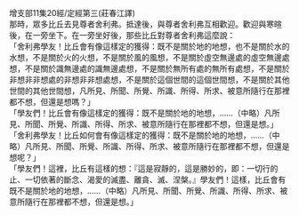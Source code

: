 增支部11集20經/定經第三(莊春江譯)  
那時，眾多比丘去見尊者舍利弗。抵達後，與尊者舍利弗互相歡迎。歡迎與寒暄後，在一旁坐下。在一旁坐好後，那些比丘對尊者舍利弗這麼說：  
「舍利弗學友！比丘會有像這樣定的獲得：既不是關於地的地想，也不是關於水的水想，不是關於火的火想，不是關於風的風想，不是關於虛空無邊處的虛空無邊處想，不是關於識無邊處的識無邊處想，不是關於無所有處的無所有處想，不是關於非想非非想處的非想非非想處想，不是關於這個世間的這個世間想，不是關於其他世間的其他世間想，凡所見、所聞、所覺、所識、所得、所求、被意所隨行在那裡都不想，但還是想嗎？」  
「學友們！比丘會有像這樣定的獲得：既不是關於地的地想，……（中略）凡所見、所聞、所覺、所識、所得、所求、被意所隨行在那裡都不想，但還是想。」  
「舍利弗學友！比丘如何會有像這樣定的獲得：既不是關於地的地想，……（中略）凡所見、所聞、所覺、所識、所得、所求、被意所隨行在那裡都不想，但還是想呢？」  
「學友們！這裡，比丘有這樣的想：『這是寂靜的，這是勝妙的，即：一切行的止、一切依著的斷念、渴愛的滅盡、離貪、滅、涅槃。』學友們！這樣，比丘會有既不是關於地的地想，……（中略）凡所見、所聞、所覺、所識、所得、所求、被意所隨行在那裡都不想，但還是想。」  
  
  
